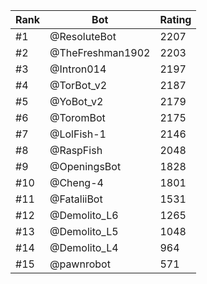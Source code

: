 Rank|Bot|Rating
---|---|---
#1|@ResoluteBot|2207
#2|@TheFreshman1902|2203
#3|@Intron014|2197
#4|@TorBot_v2|2187
#5|@YoBot_v2|2179
#6|@ToromBot|2175
#7|@LolFish-1|2146
#8|@RaspFish|2048
#9|@OpeningsBot|1828
#10|@Cheng-4|1801
#11|@FataliiBot|1531
#12|@Demolito_L6|1265
#13|@Demolito_L5|1048
#14|@Demolito_L4|964
#15|@pawnrobot|571
